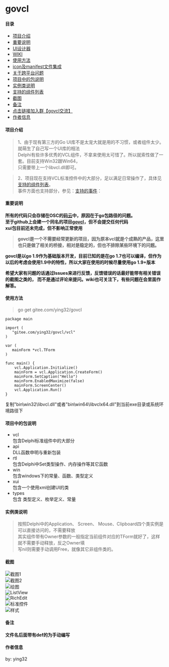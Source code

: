 # govcl

#### 目录
* [项目介绍](#项目介绍)
* [重要说明](#重要说明)
* [UI设计器](https://gitee.com/ying32/govcl/wikis/UI%E8%AE%BE%E8%AE%A1%E5%99%A8)
* [WIKI](https://gitee.com/ying32/govcl/wikis/Home)
* [使用方法](#使用方法)
* [icon及manifest文件集成](https://gitee.com/ying32/govcl/wikis/Windows%E4%B8%8BIcon%E5%8F%8Amanifest%E6%96%87%E4%BB%B6%E9%9B%86%E6%88%90)
* [关于跨平台问题](https://gitee.com/ying32/govcl/wikis/%E5%85%B3%E4%BA%8EUI%E5%BA%93%E8%B7%A8%E5%B9%B3%E5%8F%B0%E9%97%AE%E9%A2%98?parent=FQA)  
* [项目中的包说明](#项目中的包说明)
* [实例类说明](#实例类说明)
* [支持的组件列表](https://gitee.com/ying32/govcl/wikis/%E6%94%AF%E6%8C%81%E7%9A%84%E7%BB%84%E4%BB%B6%E5%88%97%E8%A1%A8)
* [截图](#截图)
* [备注](#备注)
* [点击链接加入群【govcl交流】](https://jq.qq.com/?_wv=1027&k=5Sv7Qiq)
* [作者信息](#作者信息)

#### 项目介绍

> 1、由于现有第三方的Go UI库不是太宠大就是用的不习惯，或者组件太少。就萌生了自己写一个UI库的相法  
> Delphi有些许多优秀的VCL组件，不拿来使用太可惜了。所以就索性做了一套。目前支持Win32跟Win64，  
> 只需要带上一个libvcl.dll即可。  

> 2、项目现在支持VCL标准控件中的大部分，足以满足日常操作了，具体见[支持的组件列表](https://gitee.com/ying32/govcl/wikis/%E6%94%AF%E6%8C%81%E7%9A%84%E7%BB%84%E4%BB%B6%E5%88%97%E8%A1%A8)。  
> 事件方面也支持部分，参见：[支持的事件](https://gitee.com/ying32/govcl/wikis/%E6%94%AF%E6%8C%81%E7%9A%84%E4%BA%8B%E4%BB%B6)：  
 

#### 重要说明
**所有的代码只会存储在OSC的[码云](https://gitee.com/ying32/govcl)中，原因在于go包路径的问题。**  
**至于github上会建一个同名的项目[govcl](https://github.com/ying32/govcl)，但不会提交任何代码**  
**xui包目前还未完成，但不影响正常使用**   

> **govcl是一个不需要经常更新的项目，因为原本vcl就是个成熟的产品，这里也只是做了相关的桥接，相对是稳定的，但也不排除某些环境下的问题。**  

**govcl是以go 1.9作为基础版本开发，目前已知的是在go 1.7也可以编译，但作为以后的考虑会使用1.9中的特性，所以大家在使用的时候尽量使用go 1.9+版本**  

**希望大家有问题的话通过Issues来进行反馈，反馈错误的话最好能带有相关错误的截图之类的， 而不是通过评论来提问。wiki也可关注下，有些问题在会里面作解答。**  


#### 使用方法
> go get gitee.com/ying32/govcl  

```golang
package main

import (
   "gitee.com/ying32/govcl/vcl"
)

var (
   mainForm *vcl.TForm
)

func main() {
    vcl.Application.Initialize()
    mainForm = vcl.Application.CreateForm()
    mainForm.SetCaption("Hello")
    mainForm.EnabledMaximize(false)
    mainForm.ScreenCenter()
    vcl.Application.Run()
}

```  

复制"bin\win32\libvcl.dll"或者"bin\win64\libvclx64.dll"到当前exe目录或系统环境路径下  

#### 项目中的包说明

* vcl  
  包含Delphi标准组件中的大部分    
* api  
  DLL函数申明与重新包装  
* rtl  
  包含Delphi中Set类型操作、内存操作等其它函数  
* win  
  包含windows下的常量、函数、类型定义  
* xui  
  包含一个使用xml创建UI的类  
* types  
  包含 类型定义、枚举定义、常量


#### 实例类说明

> 按照Delphi中的Application、 Screen、 Mouse、Clipboard四个类实例是可以直接访问的，不需要释放  
其实组件带有Owner参数的一般指定当前组件对应的TForm就好了，这样就不需要手动释放，反之Owner填   
写nil则需要手动调用Free，就像其它非组件类的。  
 

#### 截图

![截图1](https://gitee.com/ying32/govcl/raw/master/Screenshot/1.png)   
![截图2](https://gitee.com/ying32/govcl/raw/master/Screenshot/2.png)      
![绘图](https://gitee.com/ying32/govcl/raw/master/Screenshot/draw.png)  
![ListView](https://gitee.com/ying32/govcl/raw/master/Screenshot/listview.png)  
![RichEdit](https://gitee.com/ying32/govcl/raw/master/Screenshot/richedit.png)  
![标准控件](https://gitee.com/ying32/govcl/raw/master/Screenshot/std.png)  
![样式](https://gitee.com/ying32/govcl/raw/master/Screenshot/style.png)  


#### 备注
**文件名后面带有def的为手动编写**   

#### 作者信息
by: ying32